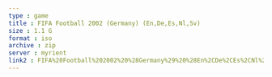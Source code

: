 ```yaml
---
type : game
title : FIFA Football 2002 (Germany) (En,De,Es,Nl,Sv)
size : 1.1 G
format : iso
archive : zip
server : myrient
link2 : FIFA%20Football%202002%20%28Germany%29%20%28En%2CDe%2CEs%2CNl%2CSv%29
---
```

